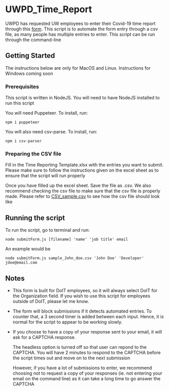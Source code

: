 # UWPD_Time_Report

UWPD has requested UW employees to enter their Covid-19 time report through this [form](https://app.smartsheet.com/b/form/5784f92c46a14794abc5eb68c420ba7e). This script is to automate the form entry through a csv file, as many people has multiple entries to enter. This script can be run through the command-line

## Getting Started

The instructions below are only for MacOS and Linux. Instructions for Windows coming soon

### Prerequisites

This script is written in NodeJS. You will need to have NodeJS installed to run this script

You will need Puppeteer. To install, run:

```
npm i puppeteer
```

You will also need csv-parse. To install, run:

```
npm i csv-parser
```

### Preparing the CSV file

Fill in the Time Reporting Template.xlsx with the entries you want to submit. Please make sure to follow the instructions given on the excel sheet as to ensure that the script will run properly

Once you have filled up the excel sheet. Save the file as .csv. We also recommend checking the csv file to make sure that the csv file is properly made. Please refer to [CSV_sample.csv](https://raw.githubusercontent.com/LeonTan828/UWPD_Time_Report/master/CSV_sample.csv) to see how the csv file should look like

## Running the script

To run the script, go to terminal and run:

```
node submitForm.js [filename] 'name' 'job title' email
```

An example would be

```
node submitForm.js sample_John_doe.csv 'John Doe' 'Developer' jdoe@email.com
```

## Notes

- This form is built for DoIT employees, so it will always select DoIT for the Organization field. If you wish to use this script for employees outside of DoIT, please let me know.
- The form will block submissions if it detects automated entries. To counter that, a 3 second timer is added between each input. Hence, it is normal for the script to appear to be working slowly.
- If you choose to have a copy of your response sent to your email, it will ask for a CAPTCHA response.


    The headless option is turned off so that user can repond to the CAPTCHA. You will have 2 minutes to respond to the CAPTCHA before the script times out and move on to the next submission

    However, if you have a lot of submissions to enter, we recommend choosing not to request a copy of your responses (ie. not entering your email on the command line) as it can take a long time to go answer the CAPTCHA
